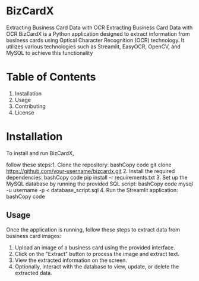 # BizCardX
Extracting Business Card Data with OCR
Extracting Business Card Data with OCR
BizCardX is a Python application designed to extract information from business cards using Optical Character Recognition (OCR) technology. It utilizes various technologies such as Streamlit, EasyOCR, OpenCV, and MySQL to achieve this functionality

# Table of Contents
1.	Installation
2.	Usage
3.	Contributing
4.	License


# Installation
To install and run BizCardX, 

follow these steps:1.	Clone the repository:
bashCopy code
git clone https://github.com/your-username/bizcardx.git 
2.	Install the required dependencies:
bashCopy code
pip install -r requirements.txt 
3.	Set up the MySQL database by running the provided SQL script:
bashCopy code
mysql -u username -p < database_script.sql 
4.	Run the Streamlit application:
bashCopy code


## Usage
Once the application is running, follow these steps to extract data from business card images:
1.	Upload an image of a business card using the provided interface.
2.	Click on the "Extract" button to process the image and extract text.
3.	View the extracted information on the screen.
4.	Optionally, interact with the database to view, update, or delete the extracted data.

